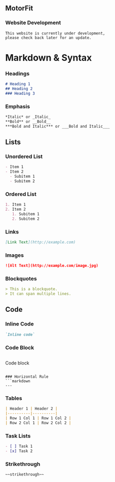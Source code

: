 ## MotorFit

### Website Development
```
This website is currently under development,
please check back later for an update.
```



# Markdown & Syntax

### Headings
```markdown
# Heading 1
## Heading 2
### Heading 3
```

### Emphasis
```markdown
*Italic* or _Italic_
**Bold** or __Bold__
***Bold and Italic*** or ___Bold and Italic___
```

## Lists
### Unordered List
```markdown
- Item 1
- Item 2
  - Subitem 1
  - Subitem 2
```

### Ordered List
```markdown
1. Item 1
2. Item 2
   1. Subitem 1
   2. Subitem 2
```

### Links
```markdown
[Link Text](http://example.com)
```

### Images
```markdown
![Alt Text](http://example.com/image.jpg)
```

### Blockquotes
```markdown
> This is a blockquote.
> It can span multiple lines.
```

## Code
### Inline Code
```markdown
`Inline code`
```

### Code Block
```markdown
```
Code block
```

### Horizontal Rule
```markdown
---
```

### Tables
```markdown
| Header 1 | Header 2 |
|----------|----------|
| Row 1 Col 1 | Row 1 Col 2 |
| Row 2 Col 1 | Row 2 Col 2 |
```

### Task Lists
```markdown
- [ ] Task 1
- [x] Task 2
```

### Strikethrough
```markdown
~~strikethrough~~
```
